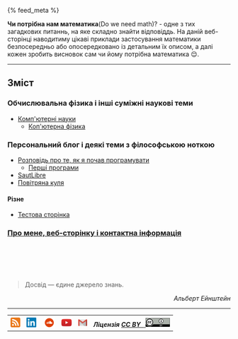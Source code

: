 {% feed_meta %} 
<link rel="shortcut icon" type="image/x-icon" href="favicon.ico">

__Чи потрібна нам математика__(Do we need math)? -  одне з тих загадкових питаннь, на яке складно знайти відповіддь. На даній веб-сторінці наводитиму цікаві приклади застосування математики безпосередньо або опосередковано із детальним їх описом, а далі кожен зробить висновок сам чи йому потрібна математика :relieved:.

---

## Зміст

### Обчислювальна фізика і інші суміжні наукові теми

- [Комп'ютерні науки](ComputerScience/WhatToLearn.md)
     - [Коп'ютерна фізика](ComputationalPhysics/intro.md)

### Персональний блог і деякі теми з філософською ноткою

  - [Розповідь про те, як я почав програмувати](PersonalBlog/hello-world.md)
     - [Перші програми](PersonalBlog/algo-programs.md)
  - [SautLibre](PersonalBlog/saut-libre-parkour-team.md)
  - [Повітряна куля](PersonalBlog/hot_air_baloon.md)

#### Різне

  - [Тестова сторінка](Test/Test.md)

### [Про мене, веб-сторінку і контактна інформація](about.md)

<br>
<br>
<br>
<br>

> Досвід — єдине джерело знань.

<div align="right">
  <i>Альберт Ейнштейн</i>
</div>
 
---

<table>
  <tr>
    <th>
      <a href="/feed.xml" target="_blank">
        <img height="22" width="22" alt="RSS" src="./images/rss-icon.png"> 
      </a>
    </th>
    <th>
      <a href="https://www.linkedin.com/in/oleg-kmechak/" target="_blank">
        <img height="22" width="25" alt="Linkedin профіль" src="./images/linkedin-icon.png"> 
      </a>
    </th>
    <th>
     <a href="https://soundcloud.com/rain_must_fall" target="_blank">
      <img height="25" width="25" alt="SoundCloud профіль" src="./images/soundcloud-icon.png">
     </a>
    </th>
    <th>
      <a href="https://www.youtube.com/c/OlegFedyna" target="_blank">
        <img height="25" width="25" alt="YouTube профіль" src="./images/youtube-icon.png">
      </a>
    </th> 
    <th>
      <a href="mailto:oleg.kmechak@gmail.com">
        <img height="15" width="20" alt="Gmail профіль" src="./images/gmail-icon.png">
      </a>
    </th>
    <th align="right">
      <i>Ліцензія <a href="https://creativecommons.org/licenses/by/3.0/" target="_blank"><b>CC BY &nbsp;</b>
      <img height="20" width="55" alt="Gmail профіль" src="./images/cc-by-icon.png"></a></i>
    </th>
  </tr>
</table> 